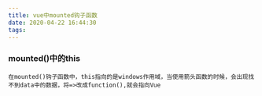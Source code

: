 ```yaml
---
title: vue中mounted钩子函数
date: 2020-04-22 16:44:30
tags:
---
```



### mounted()中的this ###

    在mounted()钩子函数中，this指向的是windows作用域，当使用箭头函数的时候，会出现找不到data中的数据，将=>改成function(),就会指向Vue
